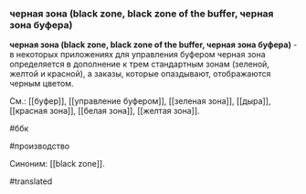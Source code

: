 ### черная зона (black zone, black zone of the buffer, черная зона буфера)

**черная зона (black zone, black zone of the buffer, черная зона буфера)** - в некоторых приложениях для управления буфером черная зона определяется в дополнение к трем стандартным зонам (зеленой, желтой и красной), а заказы, которые опаздывают, отображаются черным цветом.

См.: [[буфер]], [[управление буфером]], [[зеленая зона]], [[дыра]], [[красная зона]], [[белая зона]], [[желтая зона]].

#ббк

#производство

Синоним: [[black zone]].

#translated
